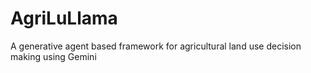 # AgriLuLlama
A generative agent based framework for agricultural land use decision making using Gemini
